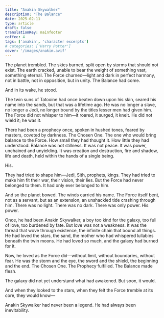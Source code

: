 ```yaml
---
title: "Anakin Skywalker"
description: "The Balance"
date: 2025-02-11
type: article
draft: false
translationKey: mainfooter
coffee: 4
tags: ['anakin', 'character excerpts']
# categories: ['Harry Potter']
cover: '/images/anakin.avif'
---
```


The planet trembled. The skies burned, split open by storms that should not exist. The earth cracked, unable to bear the weight of something vast, something eternal. The Force churned—light and dark in perfect harmony, not in battle, not in opposition, but in unity. The Balance had come.

And in its wake, he stood.

The twin suns of Tatooine had once beaten down upon his skin, seared his name into the sands, but that was a lifetime ago. He was no longer a slave, no longer a Jedi, no longer bound by the titles lesser men had given him. The Force did not whisper to him—it roared, it surged, it knelt. He did not wield it; he was it.

There had been a prophecy once, spoken in hushed tones, feared by masters, coveted by darkness. The Chosen One. The one who would bring balance to the Force. How small they had thought it. How little they had understood. Balance was not stillness. It was not peace. It was power, unchained and unyielding. It was creation and destruction, fire and shadow, life and death, held within the hands of a single being.

His.

They had tried to shape him—Jedi, Sith, prophets, kings. They had tried to make him fit their war, their vision, their lies. But the Force had never belonged to them. It had only ever belonged to him.

And so the planet bowed. The winds carried his name. The Force itself bent, not as a servant, but as an extension, an unshackled tide crashing through him. There was no light. There was no dark. There was only power. His power.

Once, he had been Anakin Skywalker, a boy too kind for the galaxy, too full of love, too burdened by fate. But love was not a weakness. It was the thread that wove through existence, the infinite chain that bound all things. He had loved the stars, the sand, the mother who had whispered lullabies beneath the twin moons. He had loved so much, and the galaxy had burned for it.

Now, he loved as the Force did—without limit, without boundaries, without fear. He was the storm and the eye, the sword and the shield, the beginning and the end. The Chosen One. The Prophecy fulfilled. The Balance made flesh.

The galaxy did not yet understand what had awakened. But soon, it would.

And when they looked to the stars, when they felt the Force tremble at its core, they would know—

Anakin Skywalker had never been a legend. He had always been inevitability.